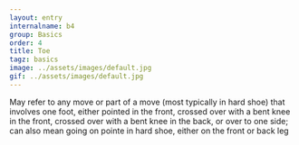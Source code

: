 ```yaml
---
layout: entry
internalname: b4
group: Basics
order: 4
title: Toe
tagz: basics
image: ../assets/images/default.jpg
gif: ../assets/images/default.jpg
---
```

May refer to any move or part of a move (most typically in hard shoe) that involves one foot, either pointed in the front, crossed over with a bent knee in the front, crossed over with a bent knee in the back, or over to one side; can also mean going on pointe in hard shoe, either on the front or back leg
